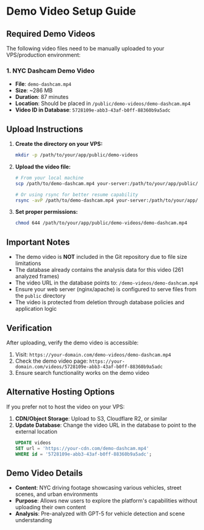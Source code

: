 # Demo Video Setup Guide

## Required Demo Videos

The following video files need to be manually uploaded to your VPS/production environment:

### 1. NYC Dashcam Demo Video
- **File**: `demo-dashcam.mp4`
- **Size**: ~286 MB
- **Duration**: 87 minutes
- **Location**: Should be placed in `/public/demo-videos/demo-dashcam.mp4`
- **Video ID in Database**: `5728109e-abb3-43af-b0ff-88360b9a5adc`

## Upload Instructions

1. **Create the directory on your VPS:**
   ```bash
   mkdir -p /path/to/your/app/public/demo-videos
   ```

2. **Upload the video file:**
   ```bash
   # From your local machine
   scp /path/to/demo-dashcam.mp4 your-server:/path/to/your/app/public/demo-videos/

   # Or using rsync for better resume capability
   rsync -avP /path/to/demo-dashcam.mp4 your-server:/path/to/your/app/public/demo-videos/
   ```

3. **Set proper permissions:**
   ```bash
   chmod 644 /path/to/your/app/public/demo-videos/demo-dashcam.mp4
   ```

## Important Notes

- The demo video is **NOT** included in the Git repository due to file size limitations
- The database already contains the analysis data for this video (261 analyzed frames)
- The video URL in the database points to: `/demo-videos/demo-dashcam.mp4`
- Ensure your web server (nginx/apache) is configured to serve files from the `public` directory
- The video is protected from deletion through database policies and application logic

## Verification

After uploading, verify the demo video is accessible:

1. Visit: `https://your-domain.com/demo-videos/demo-dashcam.mp4`
2. Check the demo video page: `https://your-domain.com/videos/5728109e-abb3-43af-b0ff-88360b9a5adc`
3. Ensure search functionality works on the demo video

## Alternative Hosting Options

If you prefer not to host the video on your VPS:

1. **CDN/Object Storage**: Upload to S3, Cloudflare R2, or similar
2. **Update Database**: Change the video URL in the database to point to the external location
   ```sql
   UPDATE videos
   SET url = 'https://your-cdn.com/demo-dashcam.mp4'
   WHERE id = '5728109e-abb3-43af-b0ff-88360b9a5adc';
   ```

## Demo Video Details

- **Content**: NYC driving footage showcasing various vehicles, street scenes, and urban environments
- **Purpose**: Allows new users to explore the platform's capabilities without uploading their own content
- **Analysis**: Pre-analyzed with GPT-5 for vehicle detection and scene understanding